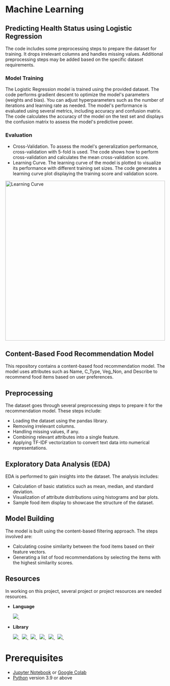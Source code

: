 # Machine Learning

## Predicting Health Status using Logistic Regression

The code includes some preprocessing steps to prepare the dataset for training. It drops irrelevant columns and handles missing values. Additional preprocessing steps may be added based on the specific dataset requirements.

### Model Training

The Logistic Regression model is trained using the provided dataset. The code performs gradient descent to optimize the model's parameters (weights and bias). You can adjust hyperparameters such as the number of iterations and learning rate as needed.
The model's performance is evaluated using several metrics, including accuracy and confusion matrix. The code calculates the accuracy of the model on the test set and displays the confusion matrix to assess the model's predictive power.

### Evaluation

- Cross-Validation. To assess the model's generalization performance, cross-validation with 5-fold is used. The code shows how to perform cross-validation and calculates the mean cross-validation score.
- Learning Curve. The learning curve of the model is plotted to visualize its performance with different training set sizes. The code generates a learning curve plot displaying the training score and validation score.

<a href="https://github.com/StYulia/Capstone_C23-PS217/blob/ML/models/LogisticRegression.ipynb" title="Learning Curve" target="_blank">
  <img src="https://github.com/adstika20/tutorial/blob/master/learningcurve.png" alt="Learning Curve" style="width: 500px">
</a>
  


## Content-Based Food Recommendation Model

This repository contains a content-based food recommendation model. The model uses attributes such as Name, C_Type, Veg_Non, and Describe to recommend food items based on user preferences.

## Preprocessing

The dataset goes through several preprocessing steps to prepare it for the recommendation model. These steps include:

- Loading the dataset using the pandas library.
- Removing irrelevant columns.
- Handling missing values, if any.
- Combining relevant attributes into a single feature.
- Applying TF-IDF vectorization to convert text data into numerical representations.

## Exploratory Data Analysis (EDA)

EDA is performed to gain insights into the dataset. The analysis includes:

- Calculation of basic statistics such as mean, median, and standard deviation.
- Visualization of attribute distributions using histograms and bar plots.
- Sample food item display to showcase the structure of the dataset.

## Model Building

The model is built using the content-based filtering approach. The steps involved are:

- Calculating cosine similarity between the food items based on their feature vectors.
- Generating a list of food recommendations by selecting the items with the highest similarity scores.

## Resources

In working on this project, several project or project resources are needed resources.

- **Language**
 
  <a href="https://www.python.org" title="Python" target="_blank">
    <img src="https://img.shields.io/badge/python-3670A0.svg?style=for-the-badge&logo=python&logoColor=ffdd54" />
  </a> &nbsp;
 
- **Library**
  
  <a href="https://pandas.pydata.org" title="Pandas" target="_blank">
    <img src="https://img.shields.io/badge/pandas-%23150458.svg?&style=for-the-badge&logo=pandas&logoColor=white" />
  </a> &nbsp;
  <a href="https://numpy.org" title="NumPy" target="_blank">
    <img src="https://img.shields.io/badge/numpy-%23013243.svg?&style=for-the-badge&logo=numpy&logoColor=white" />
  </a> &nbsp;
  <a href="https://scikit-learn.org" title="scikit-learn" target="_blank">
    <img src="https://img.shields.io/badge/scikit--learn-%23F7931E.svg?&style=for-the-badge&logo=scikit-learn&logoColor=3499CD" />
  </a> &nbsp;
  <a href="https://matplotlib.org" title="Matplotlib" target="_blank">
    <img src="https://custom-icon-badges.demolab.com/badge/matplotlib-66baea.svg?style=for-the-badge&logo=matplotlib" />
  </a> &nbsp;
  <a href="https://docs.python.org/3/library/pickle.html" title="Pickle" target="_blank">
    <img src="https://img.shields.io/badge/pickle-%23ffffff.svg?style=for-the-badge&logo=pickle&logoColor=black" />
  </a> &nbsp;
    <a href="https://www.tensorflow.org/" title="Tensorflow" target="_blank">
    <img src="https://img.shields.io/badge/tensorflow-%23150458.svg?&style=for-the-badge&logo=tensorflow&logoColor=yellow" />
  </a> &nbsp;
  
  
  
# Prerequisites
- [Jupyter Notebook](https://test-jupyter.readthedocs.io/en/latest/install.html) or [Google Colab](https://colab.research.google.com/)
- [Python](https://www.python.org/downloads/) version 3.9 or above
